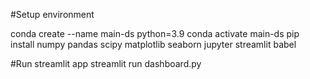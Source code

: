 
#Setup environment

conda create --name main-ds python=3.9
conda activate main-ds
pip install numpy pandas scipy matplotlib seaborn jupyter streamlit babel


#Run streamlit app
streamlit run dashboard.py
